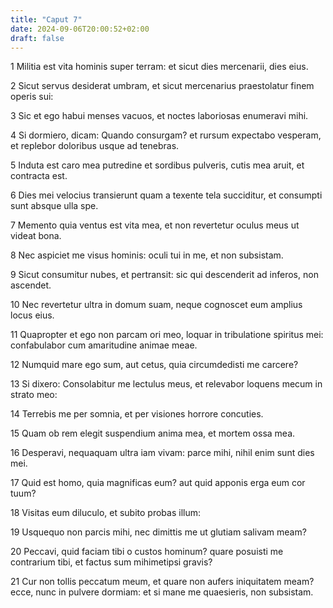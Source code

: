 ```yaml
---
title: "Caput 7"
date: 2024-09-06T20:00:52+02:00
draft: false
---
```



1 Militia est vita hominis super terram: et sicut dies mercenarii, dies eius.

2 Sicut servus desiderat umbram, et sicut mercenarius praestolatur finem operis sui:

3 Sic et ego habui menses vacuos, et noctes laboriosas enumeravi mihi.

4 Si dormiero, dicam: Quando consurgam? et rursum expectabo vesperam, et replebor doloribus usque ad tenebras.

5 Induta est caro mea putredine et sordibus pulveris, cutis mea aruit, et contracta est.

6 Dies mei velocius transierunt quam a texente tela succiditur, et consumpti sunt absque ulla spe.

7 Memento quia ventus est vita mea, et non revertetur oculus meus ut videat bona.

8 Nec aspiciet me visus hominis: oculi tui in me, et non subsistam.

9 Sicut consumitur nubes, et pertransit: sic qui descenderit ad inferos, non ascendet.

10 Nec revertetur ultra in domum suam, neque cognoscet eum amplius locus eius.

11 Quapropter et ego non parcam ori meo, loquar in tribulatione spiritus mei: confabulabor cum amaritudine animae meae.

12 Numquid mare ego sum, aut cetus, quia circumdedisti me carcere?

13 Si dixero: Consolabitur me lectulus meus, et relevabor loquens mecum in strato meo:

14 Terrebis me per somnia, et per visiones horrore concuties.

15 Quam ob rem elegit suspendium anima mea, et mortem ossa mea.

16 Desperavi, nequaquam ultra iam vivam: parce mihi, nihil enim sunt dies mei.

17 Quid est homo, quia magnificas eum? aut quid apponis erga eum cor tuum?

18 Visitas eum diluculo, et subito probas illum:

19 Usquequo non parcis mihi, nec dimittis me ut glutiam salivam meam?

20 Peccavi, quid faciam tibi o custos hominum? quare posuisti me contrarium tibi, et factus sum mihimetipsi gravis?

21 Cur non tollis peccatum meum, et quare non aufers iniquitatem meam? ecce, nunc in pulvere dormiam: et si mane me quaesieris, non subsistam.

